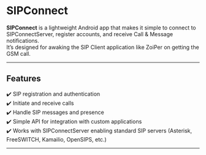 # SIPConnect

**SIPConnect** is a lightweight Android app that makes it simple to connect to SIPConnectServer, register accounts, and receive Call & Message notifications.  
It’s designed for awaking the SIP Client application like ZoiPer on getting the GSM call.

---

## Features

✔️ SIP registration and authentication  
✔️ Initiate and receive calls  
✔️ Handle SIP messages and presence  
✔️ Simple API for integration with custom applications  
✔️ Works with SIPConnectServer enabling standard SIP servers (Asterisk, FreeSWITCH, Kamailio, OpenSIPS, etc.)

---
